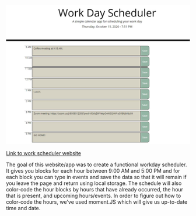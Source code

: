 <img src="capture1.JPG" alt="Screenshot of functional scheduler app">

<a href="https://ethanrmcdowell.github.io/Work-Scheduler/">Link to work scheduler website</a>

The goal of this website/app was to create a functional workday scheduler. It gives you blocks for each hour between 9:00 AM and 5:00 PM and for each block you can type in events and save the data so that it will remain if you leave the page and return using local storage. The schedule will also color-code the hour blocks by hours that have already occurred, the hour that is present, and upcoming hours/events. In order to figure out how to color-code the hours, we've used moment.JS which will give us up-to-date time and date.
